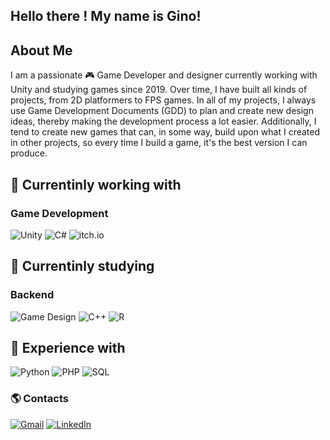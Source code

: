 ## Hello there ! My name is Gino!

## About Me
I am a passionate 🎮 Game Developer and designer currently working with Unity and studying games since 2019. Over time, I have built all kinds of projects, from 2D platformers to FPS games. In all of my projects, I always use Game Development Documents (GDD) to plan and create new design ideas, thereby making the development process a lot easier. Additionally, I tend to create new games that can, in some way, build upon what I created in other projects, so every time I build a game, it's the best version I can produce.

## 💼 Currentinly working with
### Game Development
![Unity](https://img.shields.io/badge/Unity-100000?style=for-the-badge&logo=unity&logoColor=white)
![C#](https://img.shields.io/badge/C%23-239120?style=for-the-badge&logo=c-sharp&logoColor=white)
![itch.io](https://img.shields.io/badge/Itch.io-FA5C5C?style=for-the-badge&logo=itchdotio&logoColor=white)

## 🧠 Currentinly studying 
### Backend
![Game Design](https://img.shields.io/badge/unrealengine-%23313131.svg?style=for-the-badge&logo=unrealengine&logoColor=white)
![C++](https://img.shields.io/badge/C%2B%2B-00599C?style=for-the-badge&logo=c%2B%2B&logoColor=white)
![R](https://img.shields.io/badge/R-276DC3?style=for-the-badge&logo=r&logoColor=white)


## 📖 Experience with
![Python](https://img.shields.io/badge/python-3670A0?style=for-the-badge&logo=python&logoColor=ffdd54)
![PHP](https://img.shields.io/badge/php-%23777BB4.svg?style=for-the-badge&logo=php&logoColor=white)
![SQL](https://img.shields.io/badge/Microsoft_SQL_Server-CC2927?style=for-the-badge&logo=microsoft-sql-server&logoColor=white)

### 🌎 Contacts
[![Gmail](https://img.shields.io/badge/Gmail-D14836?style=for-the-badge&logo=gmail&logoColor=white)](mailto:gino.carlo02@gmail.com)
[![LinkedIn](https://img.shields.io/badge/linkedin-%230077B5.svg?style=for-the-badge&logo=linkedin&logoColor=white)](https://www.linkedin.com/in/gino-grippo/?locale=en_US)
